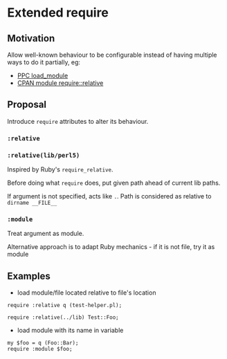
# Extended require

## Motivation

Allow well-known behaviour to be configurable instead of having multiple
ways to do it partially, eg:
- [PPC load_module](https://github.com/Perl/PPCs/blob/main/ppcs/ppc0006-load-module.md)
- [CPAN module require::relative](https://metacpan.org/pod/require::relative)

## Proposal

Introduce `require` attributes to alter its behaviour.

### `:relative`

### `:relative(lib/perl5)`

Inspired by Ruby's `require_relative`.

Before doing what `require` does, put given path ahead of current lib paths.

If argument is not specified, acts like `.`.
Path is considered as relative to `dirname __FILE__`

### `:module`

Treat argument as module.

Alternative approach is to adapt Ruby mechanics - if it is not file, try it as module

## Examples

- load module/file located relative to file's location
```
require :relative q (test-helper.pl);

require :relative(../lib) Test::Foo;
```

- load module with its name in variable
```
my $foo = q (Foo::Bar);
require :module $foo;
```

